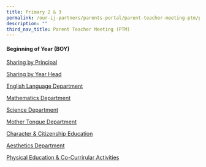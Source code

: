 ```yaml
---
title: Primary 2 & 3
permalink: /our-ij-partners/parents-portal/parent-teacher-meeting-ptm/primary-2-n-primary-3/
description: ""
third_nav_title: Parent Teacher Meeting (PTM)
---
```

#### Beginning of Year (BOY)

[Sharing by Principal](/files/Parents%20Portal/PTM/p2%20and%20p3%20principal.pdf)

[Sharing by Year Head](/files/Parents%20Portal/PTM/opening%20slide%20(yh).pdf)

[English Language Department](/files/Parents%20Portal/PTM/p2%20&%20p3%20english.pdf)	

[Mathematics Department](/files/Parents%20Portal/PTM/maths%202023%20ptm%20(p2,3)%20-%20for%20present.pdf)

[Science Department](/files/Parents%20Portal/PTM/p3%20science.pdf)

[Mother Tongue Department](/files/Parents%20Portal/PTM/p2%20&%20p3%20mother%20tongue%20languages.pdf)

[Character & Citizenship Education](/files/Parents%20Portal/PTM/p2%20&%20p3%20cce.pdf)

[Aesthetics Department](/files/Parents%20Portal/PTM/aesthetics%202023.pdf)

[Physical Education & Co-Currirular Activities](/files/Parents%20Portal/PTM/p2%20&%20p3%20pe%20&%20cca.pdf)